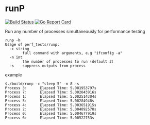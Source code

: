 # runP
[![Build Status](https://travis-ci.org/ksang/runP.svg?branch=master)](https://travis-ci.org/ksang/runP) [![Go Report Card](https://goreportcard.com/badge/github.com/ksang/runP)](https://goreportcard.com/report/github.com/ksang/runP)

Run any number of processes simultaneously for performance testing

    runp -h
    Usage of perf_tests/runp:
      -c string
            full command with arguments, e.g "ifconfig -a"
      -n int
            the number of processes to run (default 2)
      -s    suppress outputs from process

example

    $./build/runp -c "sleep 5" -n 8 -s
    Process 3:      Elapsed Time: 5.001953797s
    Process 7:      Elapsed Time: 5.002043916s
    Process 1:      Elapsed Time: 5.002514304s
    Process 5:      Elapsed Time: 5.00284948s
    Process 4:      Elapsed Time: 5.003651915s
    Process 2:      Elapsed Time: 5.004092578s
    Process 0:      Elapsed Time: 5.004677919s
    Process 6:      Elapsed Time: 5.00522753s
